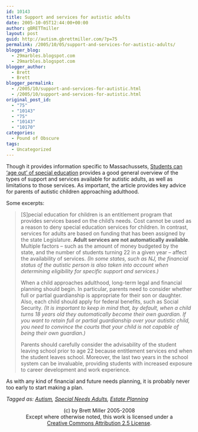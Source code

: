 ```yaml
---
id: 10143
title: Support and services for autistic adults
date: 2005-10-05T12:44:00+00:00
author: gBRETTmiller
layout: post
guid: http://autism.gbrettmiller.com/?p=75
permalink: /2005/10/05/support-and-services-for-autistic-adults/
blogger_blog:
  - 29marbles.blogspot.com
  - 29marbles.blogspot.com
blogger_author:
  - Brett
  - Brett
blogger_permalink:
  - /2005/10/support-and-services-for-autistic.html
  - /2005/10/support-and-services-for-autistic.html
original_post_id:
  - "75"
  - "10143"
  - "75"
  - "10143"
  - "10170"
categories:
  - Pound of Obscure
tags:
  - Uncategorized
---
```

Though it provides information specific to Massachussets, [Students can &#8216;age out&#8217; of special education](http://www.masslive.com/metroeastplus/republican/index.ssf?/base/news-0/1128412141287440.xml&coll=1) provides a good general overview of the types of support and services available for autistic adults, as well as limitations to those services. As important, the article provides key advice for parents of autistic children approaching adulthood.

Some excerpts: 

> [S]pecial education for children is an entitlement program that provides services based on the child&#8217;s needs. Cost cannot be used as a reason to deny special education services for children. In contrast, services for adults are based on funding that has been assigned by the state Legislature. **Adult services are not automatically available**. Multiple factors &#8211; such as the amount of money budgeted by the state, and the number of students turning 22 in a given year &#8211; affect the availability of services. _(In some states, such as NJ, the financial status of the autistic person is also taken into account when determining eligibility for specific support and services.)_
> 
> When a child approaches adulthood, long-term legal and financial planning should begin. In particular, parents need to consider whether full or partial guardianship is appropriate for their son or daughter. Also, each child should apply for federal benefits, such as Social Security. _(It is important to keep in mind that, by default, when a child turns 18 years old they automatically become their own guardian. If you want to retain full or partial guardianship over your autistic child, you need to convince the courts that your child is not capable of being their own guardian.)_
> 
> Parents should carefully consider the advisability of the student leaving school prior to age 22 because entitlement services end when the student leaves school. Moreover, the last two years in the school system can be invaluable, providing students with increased exposure to career development and work experience. 

As with any kind of financial and future needs planning, it is probably never too early to start making a plan.

_Tagged as: <a href="http://technorati.com/tag/autism" rel="tag">Autism</a>, <a href="http://technorati.com/tag/Special+Needs+Adults" rel="tag">Special Needs Adults</a>, <a href="http://technorati.com/tag/Estate+Planning" rel="tag">Estate Planning</a>_

<div class="blogger-post-footer">
  <p align="center">
    (c) by Brett Miller 2005-2008<br /> Except where otherwise noted, this work is licensed under a<br /> <a href="http://creativecommons.org/licenses/by/2.5/" rel="license">Creative Commons Attribution 2.5 License</a>.
  </p>
</div>